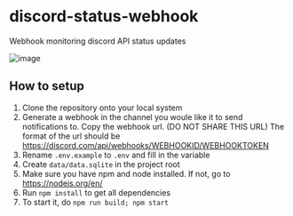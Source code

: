 # discord-status-webhook
Webhook monitoring discord API status updates

![image](https://user-images.githubusercontent.com/57044042/163442502-a0b9f3db-7a33-4352-90ee-9dd23f22ea44.png)

## How to setup
1. Clone the repository onto your local system
2. Generate a webhook in the channel you woule like it to send notifications to. Copy the webhook url. (DO NOT SHARE THIS URL) The format of the url should be https://discord.com/api/webhooks/WEBHOOKID/WEBHOOKTOKEN
3. Rename `.env.example` to `.env` and fill in the variable
4. Create `data/data.sqlite` in the project root
5. Make sure you have npm and node installed. If not, go to https://nodejs.org/en/
6. Run `npm install` to get all dependencies
7. To start it, do `npm run build; npm start`
